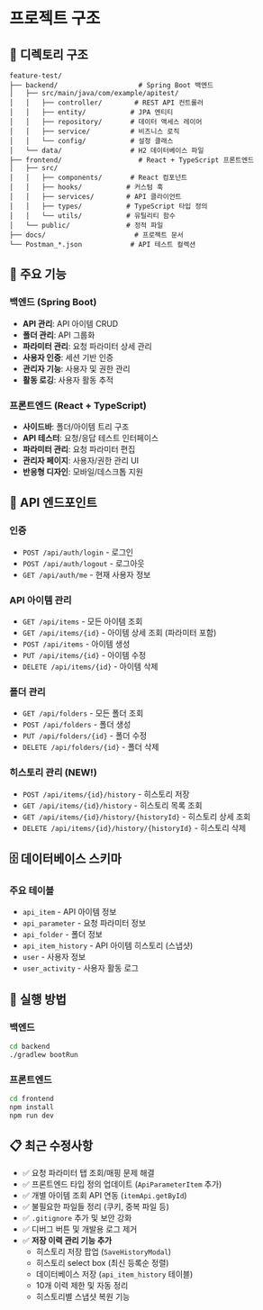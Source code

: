 # 프로젝트 구조

## 📁 디렉토리 구조

```
feature-test/
├── backend/                    # Spring Boot 백엔드
│   ├── src/main/java/com/example/apitest/
│   │   ├── controller/        # REST API 컨트롤러
│   │   ├── entity/           # JPA 엔티티
│   │   ├── repository/       # 데이터 액세스 레이어
│   │   ├── service/          # 비즈니스 로직
│   │   └── config/           # 설정 클래스
│   └── data/                 # H2 데이터베이스 파일
├── frontend/                   # React + TypeScript 프론트엔드
│   ├── src/
│   │   ├── components/       # React 컴포넌트
│   │   ├── hooks/           # 커스텀 훅
│   │   ├── services/        # API 클라이언트
│   │   ├── types/           # TypeScript 타입 정의
│   │   └── utils/           # 유틸리티 함수
│   └── public/              # 정적 파일
├── docs/                      # 프로젝트 문서
└── Postman_*.json            # API 테스트 컬렉션
```

## 🔧 주요 기능

### 백엔드 (Spring Boot)
- **API 관리**: API 아이템 CRUD
- **폴더 관리**: API 그룹화
- **파라미터 관리**: 요청 파라미터 상세 관리
- **사용자 인증**: 세션 기반 인증
- **관리자 기능**: 사용자 및 권한 관리
- **활동 로깅**: 사용자 활동 추적

### 프론트엔드 (React + TypeScript)
- **사이드바**: 폴더/아이템 트리 구조
- **API 테스터**: 요청/응답 테스트 인터페이스  
- **파라미터 관리**: 요청 파라미터 편집
- **관리자 페이지**: 사용자/권한 관리 UI
- **반응형 디자인**: 모바일/데스크톱 지원

## 📡 API 엔드포인트

### 인증
- `POST /api/auth/login` - 로그인
- `POST /api/auth/logout` - 로그아웃
- `GET /api/auth/me` - 현재 사용자 정보

### API 아이템 관리
- `GET /api/items` - 모든 아이템 조회
- `GET /api/items/{id}` - 아이템 상세 조회 (파라미터 포함)
- `POST /api/items` - 아이템 생성
- `PUT /api/items/{id}` - 아이템 수정
- `DELETE /api/items/{id}` - 아이템 삭제

### 폴더 관리
- `GET /api/folders` - 모든 폴더 조회
- `POST /api/folders` - 폴더 생성
- `PUT /api/folders/{id}` - 폴더 수정
- `DELETE /api/folders/{id}` - 폴더 삭제

### 히스토리 관리 (NEW!)
- `POST /api/items/{id}/history` - 히스토리 저장
- `GET /api/items/{id}/history` - 히스토리 목록 조회
- `GET /api/items/{id}/history/{historyId}` - 히스토리 상세 조회
- `DELETE /api/items/{id}/history/{historyId}` - 히스토리 삭제

## 🗄️ 데이터베이스 스키마

### 주요 테이블
- `api_item` - API 아이템 정보
- `api_parameter` - 요청 파라미터 정보
- `api_folder` - 폴더 정보
- `api_item_history` - API 아이템 히스토리 (스냅샷)
- `user` - 사용자 정보
- `user_activity` - 사용자 활동 로그

## 🚀 실행 방법

### 백엔드
```bash
cd backend
./gradlew bootRun
```

### 프론트엔드
```bash
cd frontend
npm install
npm run dev
```

## 📋 최근 수정사항

- ✅ 요청 파라미터 탭 조회/매핑 문제 해결
- ✅ 프론트엔드 타입 정의 업데이트 (`ApiParameterItem` 추가)
- ✅ 개별 아이템 조회 API 연동 (`itemApi.getById`)
- ✅ 불필요한 파일들 정리 (쿠키, 중복 파일 등)
- ✅ `.gitignore` 추가 및 보안 강화
- ✅ 디버그 버튼 및 개발용 로그 제거
- ✅ **저장 이력 관리 기능 추가**
  - 히스토리 저장 팝업 (`SaveHistoryModal`)
  - 히스토리 select box (최신 등록순 정렬)
  - 데이터베이스 저장 (`api_item_history` 테이블)
  - 10개 이력 제한 및 자동 정리
  - 히스토리별 스냅샷 복원 기능